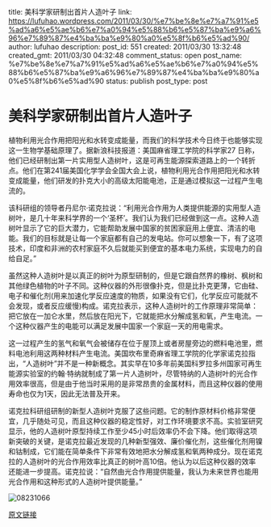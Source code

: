 title: 美科学家研制出首片人造叶子
link: https://lufuhao.wordpress.com/2011/03/30/%e7%be%8e%e7%a7%91%e5%ad%a6%e5%ae%b6%e7%a0%94%e5%88%b6%e5%87%ba%e9%a6%96%e7%89%87%e4%ba%ba%e9%80%a0%e5%8f%b6%e5%ad%90/
author: lufuhao
description: 
post_id: 551
created: 2011/03/30 13:32:48
created_gmt: 2011/03/30 04:32:48
comment_status: open
post_name: %e7%be%8e%e7%a7%91%e5%ad%a6%e5%ae%b6%e7%a0%94%e5%88%b6%e5%87%ba%e9%a6%96%e7%89%87%e4%ba%ba%e9%80%a0%e5%8f%b6%e5%ad%90
status: publish
post_type: post

# 美科学家研制出首片人造叶子

植物利用光合作用把阳光和水转变成能量，而我们的科学技术今日终于也能够实现这一生物学基础原理了。据新浪科技报道：美国麻省理工学院的科学家27 日称，他们已经研制出第一片实用型人造树叶，这是可再生能源探索道路上的一个转折点。他们在第241届美国化学学会全国大会上说，植物利用光合作用把阳光和水转变成能量，他们研发的扑克大小的高级太阳能电池，正是通过模拟这一过程产生电流的。 

该科研组的领导者丹尼尔·诺克拉说：“利用光合作用为人类提供能源的实用型人造树叶，是几十年来科学界的一个‘圣杯’。我们认为我们已经做到这一点。这种人造树叶显示了它的巨大潜力，它能帮助发展中国家的贫困家庭用上便宜、清洁的电能。我们的目标就是让每一个家庭都有自己的发电站。你可以想象一下，有了这项技术，印度和非洲的农村家庭不久后就能买到便宜的基本电力系统，实现电力的自给自足。” 

虽然这种人造树叶是以真正的树叶为原型研制的，但是它跟自然界的橡树、枫树和其他绿色植物的叶子不同。这种仪器的外形很像扑克，但是比扑克更薄，它由硅、电子和催化剂(用来加速化学反应速度的物质，如果没有它们，化学反应可能就不会发现，或者反应缓慢)构成。诺克拉表示，这种人造树叶的工作原理非常简单：把它放在一加仑水里，然后放在阳光下，它就能把水分解成氢和氧，产生电流。一个这种仪器产生的电能可以满足发展中国家一个家庭一天的用电需求。 

这一过程产生的氢气和氧气会被储存在位于屋顶上或者房屋旁边的燃料电池里，燃料电池利用这两种材料产生电流。美国坎布里奇麻省理工学院的化学家诺克拉指出，“人造树叶”并不是一种新概念。其实早在10多年前美国科罗拉多州国家可再生能源实验室的约翰·特纳就制成了第一片人造树叶，尽管特纳的人造树叶的光合作用效率很高，但是由于他当时采用的是非常昂贵的金属材料，而且这种仪器的使用寿命也仅为1天，因此无法普及开来。 

诺克拉科研组研制的新型人造树叶克服了这些问题。它的制作原材料价格非常便宜，几乎随处可见，而且这种仪器的稳定性好，对工作环境要求不高。实验室研究显示，他的人造树叶原型持续工作至少45小时后效率仍不会下降。他们取得这项新突破的关键，是诺克拉最近发现的几种新型强效、廉价催化剂，这些催化剂用镍和钴制成，它们能在简单条件下非常有效地把水分解成氢和氧两种成分。现在诺克拉的人造树叶的光合作用效率比真正的树叶高10倍。他认为以后这种仪器的效率还能进一步提高。诺克拉说：“自然由光合作用提供能量，我认为未来世界也能用光合作用和这种形式的人造树叶提供能量。” 

![08231066](http://lufuhao.files.wordpress.com/2011/03/08231066_thumb.jpg)

[原文链接](http://www.vvcat.com/viewarticle.aspx?id=55440)